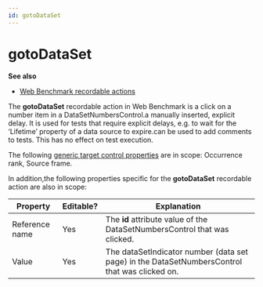 ```yaml
---
id: gotoDataSet
---
```


# gotoDataSet

**See also**

- [Web Benchmark recordable actions](/Web_and_app_UIs/Web_Benchmark_recordable_actions)

The **gotoDataSet** recordable action in Web Benchmark is a click on a number item in a DataSetNumbersControl.a manually inserted, explicit delay. It is used for tests that require explicit delays, e.g. to wait for the ‘Lifetime’ property of a data source to expire.can be used to add comments to tests. This has no effect on test execution.

The following [generic target control properties](/Web_and_app_UIs/Testing_your_web_application_with_USoft_Web_Benchmark/Web_Benchmark_test_editing_Identifying_target_controls_and_their_properties.md) are in scope: Occurrence rank, Source frame.

In addition,the following properties specific for the **gotoDataSet** recordable action are also in scope:

|**Property**|**Editable?**|**Explanation**|
|--------|--------|--------|
|Reference name|Yes     |The **id** attribute value of the DataSetNumbersControl that was clicked.|
|Value   |Yes     |The dataSetIndicator number (data set page) in the DataSetNumbersControl that was clicked on.|



 
